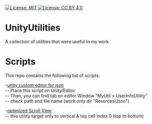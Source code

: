 [![License: MIT](https://img.shields.io/badge/License-MIT-yellow.svg)](https://opensource.org/licenses/MIT)
[![License: CC BY 4.0](https://img.shields.io/badge/License-CC_BY_4.0-lightgrey.svg)](https://creativecommons.org/licenses/by/4.0/)

# UnityUtilities
A collection of utilities that were useful in my work  

# Scripts
This repo contains the following list of scripts:

-[unity custom editor for json](https://github.com/BaekNothing/UnityUtilities/blob/main/CustomEditor/jsonEditUtility.cs)  
-- Place this script on Unity/Editor  
-- Than, you can find tab on editor Window "MyUtil > UserInfoUtility"  
-- check path and file name (work only dir "Resorces/Json")  

-[optimized Scroll View](https://github.com/BaekNothing/UnityUtilities/blob/main/UI/OptimizedScrollview.cs)  
-- this utility target only to vertical & top cell index 0 (top to bottom) 
